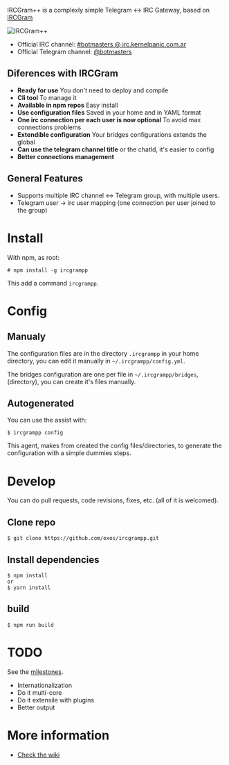IRCGram++ is a complexly simple Telegram <-> IRC Gateway, based on
[IRCGram](https://github.com/zephrax/ircgram)

![IRCGram++](http://esfriki.com/f/ircgrampp-256.png)

* Official IRC channel: [#botmasters @ irc.kernelpanic.com.ar](http://kernelpanic.com.ar/chat/)
* Official Telegram channel: [@botmasters](https://t.me/botmasters)

## Diferences with IRCGram

* **Ready for use** You don't need to deploy and compile
* **Cli tool** To manage it
* **Available in npm repos** Easy install
* **Use configuration files** Saved in your home and in YAML format
* **One irc connection per each user is now optional** To avoid max connections problems
* **Extendible configuration** Your bridges configurations extends the global
* **Can use the telegram channel title** or the chatId, it's easier to config
* **Better connections management**

## General Features

* Supports multiple IRC channel ↔ Telegram group, with multiple users.
* Telegram user -> irc user mapping (one connection per user joined to the group)

# Install

With npm, as root:

    # npm install -g ircgrampp

This add a command ```ircgrampp```.

# Config

## Manualy

The configuration files are in the directory ```.ircgrampp``` in your home
directory, you can edit it manually in ```~/.ircgrampp/config.yml```.

The bridges configuration are one per file in ```~/.ircgrampp/bridges```, 
(directory), you can create it's files manually.

## Autogenerated

You can use the assist with:

    $ ircgrampp config

This agent, makes from created the config files/directories, to generate the
configuration with a simple dummies steps.

# Develop

You can do pull requests, code revisions, fixes, etc. (all of it is welcomed).

## Clone repo

    $ git clone https://github.com/exos/ircgrampp.git

## Install dependencies

    $ npm install
    or
    $ yarn install

## build

    $ npm run build

# TODO

See the [milestones](https://github.com/exos/ircgrampp/milestones).

* Internationalization
* Do it multi-core
* Do it extensile with plugins
* Better output

# More information

* [Check the wiki](https://github.com/exos/ircgrampp/wiki)
